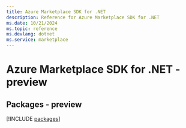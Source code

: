 ```yaml
---
title: Azure Marketplace SDK for .NET
description: Reference for Azure Marketplace SDK for .NET
ms.date: 10/21/2024
ms.topic: reference
ms.devlang: dotnet
ms.service: marketplace
---
```

# Azure Marketplace SDK for .NET - preview
## Packages - preview
[!INCLUDE [packages](marketplace-index.md)]